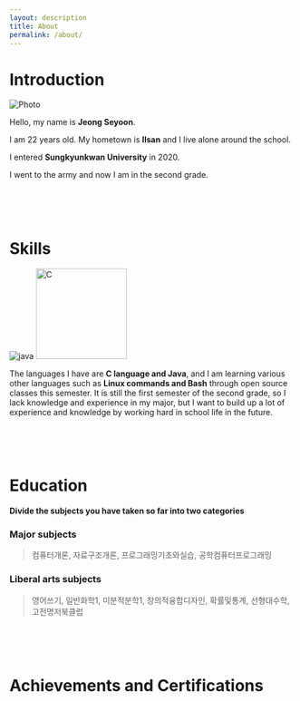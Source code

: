 ```yaml
---
layout: description
title: About
permalink: /about/
---
```


# Introduction

![Photo](https://github.com/rohitjain00/dev-portfolio-blog/assets/127374958/baf8ec1e-3fae-4dae-991d-e4941789538e)

Hello, my name is **Jeong Seyoon**.

I am 22 years old. My hometown is **Ilsan** and I live alone around the school. 

I entered **Sungkyunkwan University** in 2020. 

I went to the army and now I am in the second grade.

<br>
<br>
<br>

# Skills

![java](https://github.com/rohitjain00/dev-portfolio-blog/assets/127374958/996655de-ce0c-4bee-b7b5-af6951fafa9c)
<img width="160" alt="C" src="https://github.com/rohitjain00/dev-portfolio-blog/assets/127374958/21a596f9-6116-4e19-b4c3-5f265d11641b">

The languages I have are **C language and Java**, and I am learning various other languages such as **Linux commands and Bash** through open source classes this semester.
It is still the first semester of the second grade, so I lack knowledge and experience in my major, but I want to build up a lot of experience and knowledge by working hard in school life in the future.

<br>
<br>
<br>

# Education

**Divide the subjects you have taken so far into two categories**

### Major subjects
> 컴퓨터개론, 자료구조개론, 프로그래밍기초와실습, 공학컴퓨터프로그래밍

### Liberal arts subjects
> 영어쓰기, 일반화학1, 미분적분학1, 창의적융합디자인, 확률및통계, 선형대수학, 고전명저북클럽

<br>
<br>
<br>

# Achievements and Certifications


